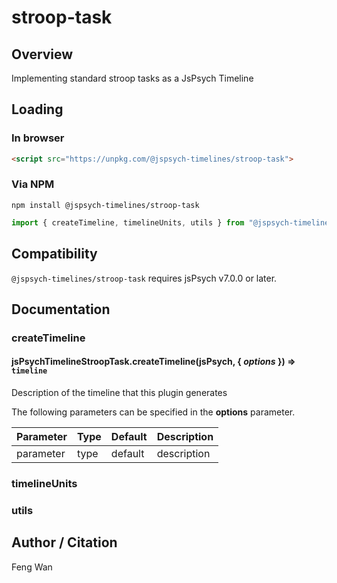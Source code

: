 # stroop-task

## Overview

Implementing standard stroop tasks as a JsPsych Timeline

## Loading

### In browser

```html
<script src="https://unpkg.com/@jspsych-timelines/stroop-task">
```

### Via NPM

```
npm install @jspsych-timelines/stroop-task
```

```js
import { createTimeline, timelineUnits, utils } from "@jspsych-timelines/stroop-task"
```

## Compatibility

`@jspsych-timelines/stroop-task` requires jsPsych v7.0.0 or later.

## Documentation

### createTimeline

#### jsPsychTimelineStroopTask.createTimeline(jsPsych, { *options* }) ⇒ <code>timeline</code>
Description of the timeline that this plugin generates

The following parameters can be specified in the **options** parameter.

| Parameter | Type | Default | Description |
|-----------|------|---------|-------------|
| parameter | type | default | description |


### timelineUnits


### utils

## Author / Citation

Feng Wan

